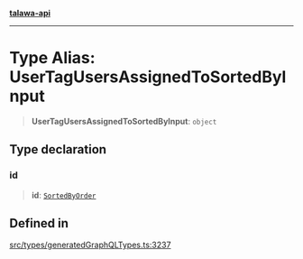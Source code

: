[**talawa-api**](../../../README.md)

***

# Type Alias: UserTagUsersAssignedToSortedByInput

> **UserTagUsersAssignedToSortedByInput**: `object`

## Type declaration

### id

> **id**: [`SortedByOrder`](SortedByOrder.md)

## Defined in

[src/types/generatedGraphQLTypes.ts:3237](https://github.com/Suyash878/talawa-api/blob/095e6964ce2a06c1c30d1acf81b6162203f1db91/src/types/generatedGraphQLTypes.ts#L3237)
